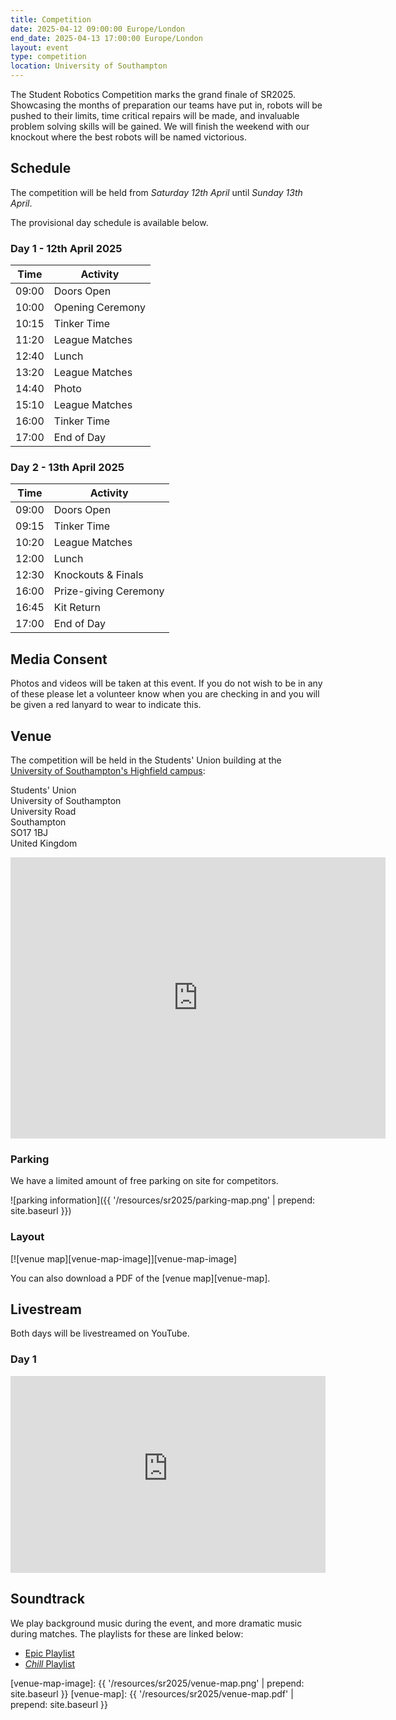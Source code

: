 ```yaml
---
title: Competition
date: 2025-04-12 09:00:00 Europe/London
end_date: 2025-04-13 17:00:00 Europe/London
layout: event
type: competition
location: University of Southampton
---
```


The Student Robotics Competition marks the grand finale of SR2025.
Showcasing the months of preparation our teams have put in, robots will be pushed to their limits, time critical repairs will be made, and invaluable problem solving skills will be gained.
We will finish the weekend with our knockout where the best robots will be named victorious.

## Schedule

The competition will be held from _Saturday 12th April_ until _Sunday 13th April_.

The provisional day schedule is available below.

### Day 1 - 12th April 2025

| Time  | Activity         |
| ----- | ---------------- |
| 09:00 | Doors Open       |
| 10:00 | Opening Ceremony |
| 10:15 | Tinker Time      |
| 11:20 | League Matches   |
| 12:40 | Lunch            |
| 13:20 | League Matches   |
| 14:40 | Photo            |
| 15:10 | League Matches   |
| 16:00 | Tinker Time      |
| 17:00 | End of Day       |

### Day 2 - 13th April 2025

| Time  | Activity              |
| ----- | --------------------- |
| 09:00 | Doors Open            |
| 09:15 | Tinker Time           |
| 10:20 | League Matches        |
| 12:00 | Lunch                 |
| 12:30 | Knockouts & Finals    |
| 16:00 | Prize-giving Ceremony |
| 16:45 | Kit Return            |
| 17:00 | End of Day            |

## Media Consent

Photos and videos will be taken at this event.
If you do not wish to be in any of these please let a volunteer know when you are checking in and you will be given a red lanyard to wear to indicate this.

## Venue

The competition will be held in the Students' Union building at the [University of Southampton's Highfield campus][soton-campus-directions]:

Students' Union<br>
University of Southampton<br>
University Road<br>
Southampton<br>
SO17 1BJ<br>
United Kingdom<br>

<iframe title="Map highlighting the location of the venue" src="https://www.google.com/maps/embed?pb=!1m18!1m12!1m3!1d2514.4224296392836!2d-1.399433684090786!3d50.934400360256014!2m3!1f0!2f0!3f0!3m2!1i1024!2i768!4f13.1!3m3!1m2!1s0x487473f7089148ab%3A0xaeeea75e9ec72c88!2sUniversity+of+Southampton+Students&#39;+Union+(SUSU)!5e0!3m2!1sen!2suk!4v1551272133022" width="600" height="450" frameborder="0" style="border:0" allowfullscreen></iframe>

### Parking

We have a limited amount of free parking on site for competitors.

![parking information]({{ '/resources/sr2025/parking-map.png' | prepend: site.baseurl }})

### Layout

[![venue map][venue-map-image]][venue-map-image]

You can also download a PDF of the [venue map][venue-map].

## Livestream

Both days will be livestreamed on YouTube.

### Day 1

<iframe
  title="SR2025 Competition Day 1"
  width="100%"
  height="315"
  src="https://www.youtube-nocookie.com/embed/iJwuYluRUjE"
  frameborder="0"
  allow="accelerometer; autoplay; encrypted-media; gyroscope; picture-in-picture"
  allowfullscreen
></iframe>

## Soundtrack

We play background music during the event, and more dramatic music during matches. The playlists for these are linked below:

- [Epic Playlist](https://open.spotify.com/playlist/4wBih3S3fb47yCcG9gMSbk)
- [_Chill_ Playlist](https://open.spotify.com/playlist/0d8B7ynxuFNWDrN90w9fbP)

[soton-campus-directions]: https://www.southampton.ac.uk/student-life/campuses/highfield
[venue-map-image]: {{ '/resources/sr2025/venue-map.png' | prepend: site.baseurl }}
[venue-map]: {{ '/resources/sr2025/venue-map.pdf' | prepend: site.baseurl }}
